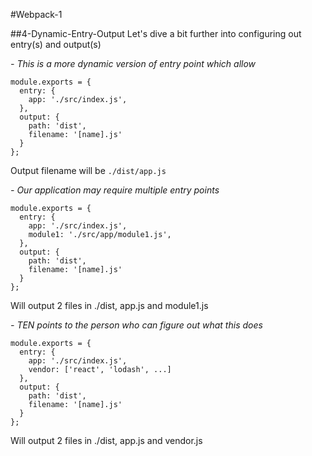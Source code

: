 #Webpack-1

##4-Dynamic-Entry-Output
Let's dive a bit further into configuring out entry(s) and output(s)

*- This is a more dynamic version of entry point which allow*
```
module.exports = {
  entry: {
    app: './src/index.js',
  },
  output: {
    path: 'dist',
    filename: '[name].js'
  }
};
```
Output filename will be `./dist/app.js`

*- Our application may require multiple entry points*
```
module.exports = {
  entry: {
    app: './src/index.js',
    module1: './src/app/module1.js',
  },
  output: {
    path: 'dist',
    filename: '[name].js'
  }
};
```
Will output 2 files in ./dist, app.js and module1.js

*- TEN points to the person who can figure out what this does*
```
module.exports = {
  entry: {
    app: './src/index.js',
    vendor: ['react', 'lodash', ...]
  },
  output: {
    path: 'dist',
    filename: '[name].js'
  }
};
```
Will output 2 files in ./dist, app.js and vendor.js
